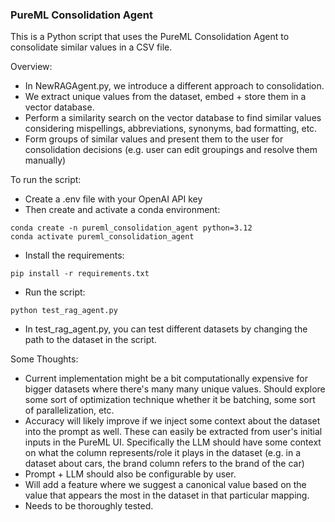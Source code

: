 ### PureML Consolidation Agent

This is a Python script that uses the PureML Consolidation Agent to consolidate similar values in a CSV file.

Overview: 
- In NewRAGAgent.py, we introduce a different approach to consolidation. 
- We extract unique values from the dataset, embed + store them in a vector database. 
- Perform a similarity search on the vector database to find similar values considering mispellings, abbreviations, synonyms, bad formatting, etc. 
- Form groups of similar values and present them to the user for consolidation decisions (e.g. user can edit groupings and resolve them manually)

To run the script: 
- Create a .env file with your OpenAI API key
- Then create and activate a conda environment:
```
conda create -n pureml_consolidation_agent python=3.12
conda activate pureml_consolidation_agent
```
- Install the requirements:
```
pip install -r requirements.txt
```
- Run the script:
```
python test_rag_agent.py
```
- In test_rag_agent.py, you can test different datasets by changing the path to the dataset in the script. 

Some Thoughts:
- Current implementation might be a bit computationally expensive for bigger datasets where there's many many unique values. Should explore some sort of optimization technique whether it be batching, some sort of parallelization, etc.
- Accuracy will likely improve if we inject some context about the dataset into the prompt as well. These can easily be extracted from user's initial inputs in the PureML UI. Specifically the LLM should have some context on what the column represents/role it plays in the dataset (e.g. in a dataset about cars, the brand column refers to the brand of the car)
- Prompt + LLM should also be configurable by user.
- Will add a feature where we suggest a canonical value based on the value that appears the most in the dataset in that particular mapping.
- Needs to be thoroughly tested.
